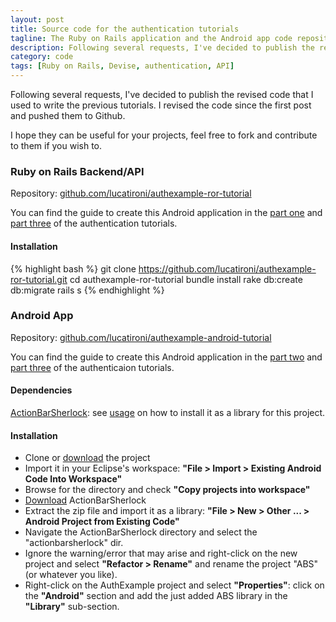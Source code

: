 ```yaml
---
layout: post
title: Source code for the authentication tutorials
tagline: The Ruby on Rails application and the Android app code repositories
description: Following several requests, I've decided to publish the revised code that I used to write the previous tutorials.
category: code
tags: [Ruby on Rails, Devise, authentication, API]
---
```


Following several requests, I've decided to publish the revised code that I used to write the previous tutorials. I revised the code since the first post and pushed them to Github.

I hope they can be useful for your projects, feel free to fork and contribute to them if you wish to.

### Ruby on Rails Backend/API
Repository: [github.com/lucatironi/authexample-ror-tutorial](https://github.com/lucatironi/authexample-ror-tutorial)

You can find the guide to create this Android application in the [part one](http://lucatironi.github.io/tutorial/2012/10/15/ruby_rails_android_app_authentication_devise_tutorial_part_one) and [part three](http://lucatironi.github.io/tutorial/2012/12/07/ruby_rails_android_app_authentication_devise_tutorial_part_three) of the authentication tutorials.

#### Installation

{% highlight bash %}
git clone https://github.com/lucatironi/authexample-ror-tutorial.git
cd authexample-ror-tutorial
bundle install
rake db:create db:migrate
rails s
{% endhighlight %}

### Android App
Repository: [github.com/lucatironi/authexample-android-tutorial](https://github.com/lucatironi/authexample-android-tutorial)

You can find the guide to create this Android application in the [part two](http://lucatironi.github.io/tutorial/2012/10/16/ruby_rails_android_app_authentication_devise_tutorial_part_two) and [part three](http://lucatironi.github.io/tutorial/2012/12/07/ruby_rails_android_app_authentication_devise_tutorial_part_three) of the authenticaion tutorials.

#### Dependencies

[ActionBarSherlock](http://actionbarsherlock.com): see [usage](http://actionbarsherlock.com/usage.html) on how to install it as a library for this project.

#### Installation

- Clone or [download](https://github.com/lucatironi/authexample-android-tutorial/archive/master.zip) the project
- Import it in your Eclipse's workspace: **"File > Import > Existing Android Code Into Workspace"**
- Browse for the directory and check **"Copy projects into workspace"**
- [Download](http://actionbarsherlock.com/download.html) ActionBarSherlock
- Extract the zip file and import it as a library: **"File > New > Other ... > Android Project from Existing Code"**
- Navigate the ActionBarSherlock directory and select the "actionbarsherlock" dir.
- Ignore the warning/error that may arise and right-click on the new project and select **"Refactor > Rename"** and rename the project "ABS" (or whatever you like).
- Right-click on the AuthExample project and select **"Properties"**: click on the **"Android"** section and add the just added ABS library in the **"Library"** sub-section.
